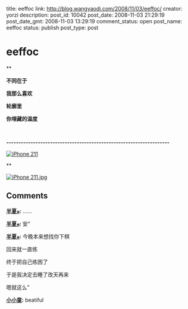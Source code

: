 title: eeffoc
link: http://blog.wangyaodi.com/2008/11/03/eeffoc/
creator: yorzi
description: 
post_id: 10042
post_date: 2008-11-03 21:29:19
post_date_gmt: 2008-11-03 13:29:19
comment_status: open
post_name: eeffoc
status: publish
post_type: post

# eeffoc

**

**不同在于**

**我那么喜欢**

**轮廓里**

**你埋藏的温度**

 

**-------------------------------------------------------------------**

  
[![iPhone 211](http://blufiles.storage.live.com/y1paKXNUBsv92UjvMwls2tIhXdBlYDEWnGIq-plVEK1cWPxaPmDugqwslYSKXXoyJyU6gGroKx5h7Xfpa8fpc8Ekw)](http://blufiles.storage.live.com/y1paKXNUBsv92UjvMwls2tIhXdBlYDEWnGIq-plVEK1cWPxaPmDugqwslYSKXXoyJyU6gGroKx5h7Xfpa8fpc8Ekw)

**

[![iPhone 211.jpg](http://storage.live.com/items/965972BA8A8C5C91!333:Thumbnail)](http://storage.live.com/items/965972BA8A8C5C91!333)

## Comments

**[半夏๑](#122 "2008-11-03 21:36:29"):** ……

**[半夏๑](#123 "2008-11-03 21:52:04"):** 安"

**[半夏๑](#124 "2008-11-03 22:02:42"):** 今晚本来想找你下棋

回来就一直练

终于把自己练困了

于是我决定去睡了改天再来

嗯就这么"

**[小小童](#125 "2008-11-04 01:46:17"):** beatiful

